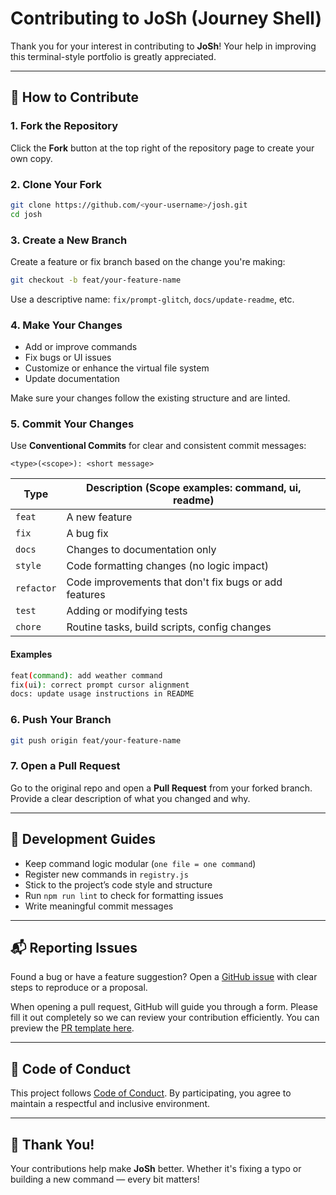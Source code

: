 # Contributing to JoSh (Journey Shell)

Thank you for your interest in contributing to **JoSh**! Your help in improving this terminal-style portfolio is greatly appreciated.

---

## 🚀 How to Contribute

### 1. Fork the Repository

Click the **Fork** button at the top right of the repository page to create your own copy.

### 2. Clone Your Fork

```bash
git clone https://github.com/<your-username>/josh.git
cd josh
```

### 3. Create a New Branch

Create a feature or fix branch based on the change you're making:

```bash
git checkout -b feat/your-feature-name
```

Use a descriptive name: `fix/prompt-glitch`, `docs/update-readme`, etc.

### 4. Make Your Changes

- Add or improve commands
- Fix bugs or UI issues
- Customize or enhance the virtual file system
- Update documentation

Make sure your changes follow the existing structure and are linted.

### 5. Commit Your Changes

Use **Conventional Commits** for clear and consistent commit messages:

`<type>(<scope>): <short message>`

| Type       | Description (Scope examples: command, ui, readme)     |
| ---------- | ----------------------------------------------------- |
| `feat`     | A new feature                                         |
| `fix`      | A bug fix                                             |
| `docs`     | Changes to documentation only                         |
| `style`    | Code formatting changes (no logic impact)             |
| `refactor` | Code improvements that don't fix bugs or add features |
| `test`     | Adding or modifying tests                             |
| `chore`    | Routine tasks, build scripts, config changes          |

#### Examples

```bash
feat(command): add weather command
fix(ui): correct prompt cursor alignment
docs: update usage instructions in README
```

### 6. Push Your Branch

```bash
git push origin feat/your-feature-name
```

### 7. Open a Pull Request

Go to the original repo and open a **Pull Request** from your forked branch.
Provide a clear description of what you changed and why.

---

## 🧠 Development Guides

- Keep command logic modular (`one file = one command`)
- Register new commands in `registry.js`
- Stick to the project’s code style and structure
- Run `npm run lint` to check for formatting issues
- Write meaningful commit messages

---

## 📬 Reporting Issues

Found a bug or have a feature suggestion? Open a [GitHub issue](https://github.com/JourneyCodesAyush/josh/issues) with clear steps to reproduce or a proposal.

When opening a pull request, GitHub will guide you through a form. Please fill it out completely so we can review your contribution efficiently. You can preview the [PR template here](.github/PULL_REQUEST_TEMPLATE.yml).

---

## 📄 Code of Conduct

This project follows [Code of Conduct](CODE_OF_CONDUCT.md).
By participating, you agree to maintain a respectful and inclusive environment.

---

## 🙌 Thank You!

Your contributions help make **JoSh** better. Whether it's fixing a typo or building a new command — every bit matters!
